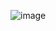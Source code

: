 ![image](https://github.com/Dragonsarecool123/crab-eye-IoT/assets/107680271/ba5ea0de-c1bf-442c-b406-6b48941055a0)

